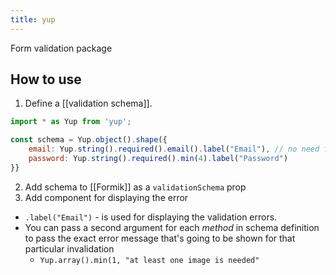 ```yaml
---
title: yup
---
```


Form validation package

## How to use

1. Define a [[validation schema]].

```jsx
import * as Yup from 'yup';

const schema = Yup.object().shape({
    email: Yup.string().required().email().label("Email"), // no need for regexes <3
    password: Yup.string().required().min(4).label("Password")
}}
```

2. Add schema to [[Formik]] as a `validationSchema` prop
3. Add component for displaying the error

- `.label("Email")` - is used for displaying the validation errors.
- You can pass a second argument for each _method_ in schema definition to pass the exact error message that's going to be shown for that particular invalidation
  - `Yup.array().min(1, "at least one image is needed"`
